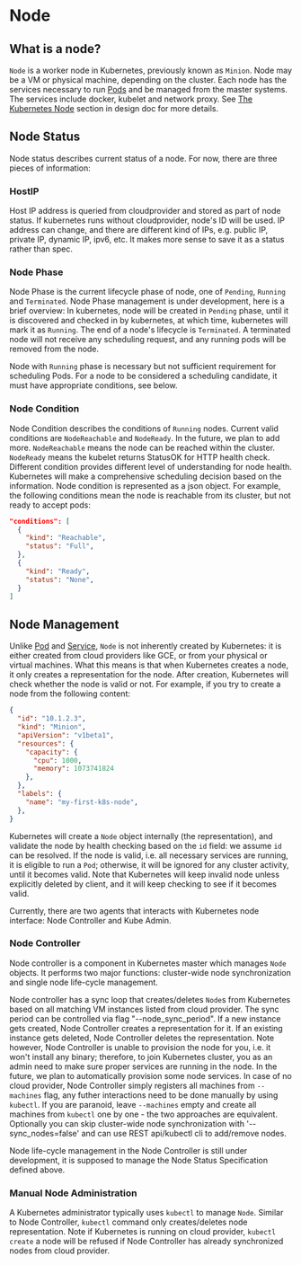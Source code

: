 # Node

## What is a node?

`Node` is a worker node in Kubernetes, previously known as `Minion`. Node
may be a VM or physical machine, depending on the cluster. Each node has
the services necessary to run [Pods](pods.md) and be managed from the master
systems. The services include docker, kubelet and network proxy. See
[The Kubernetes Node](../DESIGN.md#the-kubernetes-node) section in design
doc for more details.

## Node Status

Node status describes current status of a node. For now, there are three
pieces of information:

### HostIP

Host IP address is queried from cloudprovider and stored as part of node
status. If kubernetes runs without cloudprovider, node's ID will be used.
IP address can change, and there are different kind of IPs, e.g. public
IP, private IP, dynamic IP, ipv6, etc. It makes more sense to save it as
a status rather than spec.

### Node Phase

Node Phase is the current lifecycle phase of node, one of `Pending`,
`Running` and `Terminated`. Node Phase management is under development,
here is a brief overview: In kubernetes, node will be created in `Pending`
phase, until it is discovered and checked in by kubernetes, at which time,
kubernetes will mark it as `Running`. The end of a node's lifecycle is
`Terminated`. A terminated node will not receive any scheduling request,
and any running pods will be removed from the node.

Node with `Running` phase is necessary but not sufficient requirement for
scheduling Pods. For a node to be considered a scheduling candidate, it
must have appropriate conditions, see below.

### Node Condition
Node Condition describes the conditions of `Running` nodes. Current valid
conditions are `NodeReachable` and `NodeReady`. In the future, we plan to
add more. `NodeReachable` means the node can be reached within the cluster.
`NodeReady` means the kubelet returns StatusOK for HTTP health check. Different
condition provides different level of understanding for node health. Kubernetes
will make a comprehensive scheduling decision based on the information. Node
condition is represented as a json object. For example, the following conditions
mean the node is reachable from its cluster, but not ready to accept pods:
```json
"conditions": [
  {
    "kind": "Reachable",
    "status": "Full",
  },
  {
    "kind": "Ready",
    "status": "None",
  }
]
```

## Node Management

Unlike [Pod](pods.md) and [Service](services.md), `Node` is not inherently
created by Kubernetes: it is either created from cloud providers like GCE,
or from your physical or virtual machines. What this means is that when
Kubernetes creates a node, it only creates a representation for the node.
After creation, Kubernetes will check whether the node is valid or not.
For example, if you try to create a node from the following content:
```json
{
  "id": "10.1.2.3",
  "kind": "Minion",
  "apiVersion": "v1beta1",
  "resources": {
    "capacity": {
      "cpu": 1000,
      "memory": 1073741824
    },
  },
  "labels": {
    "name": "my-first-k8s-node",
  },
}
```

Kubernetes will create a `Node` object internally (the representation), and
validate the node by health checking based on the `id` field: we assume `id`
can be resolved. If the node is valid, i.e. all necessary services are running,
it is eligible to run a `Pod`; otherwise, it will be ignored for any cluster
activity, until it becomes valid. Note that Kubernetes will keep invalid node
unless explicitly deleted by client, and it will keep checking to see if it
becomes valid.

Currently, there are two agents that interacts with Kubernetes node interface:
Node Controller and Kube Admin.

### Node Controller

Node controller is a component in Kubernetes master which manages `Node`
objects. It performs two major functions: cluster-wide node synchronization
and single node life-cycle management.

Node controller has a sync loop that creates/deletes `Node`s from Kubernetes
based on all matching VM instances listed from cloud provider. The sync period
can be controlled via flag "--node_sync_period". If a new instance
gets created, Node Controller creates a representation for it. If an existing
instance gets deleted, Node Controller deletes the representation. Note however,
Node Controller is unable to provision the node for you, i.e. it won't install
any binary; therefore, to
join Kubernetes cluster, you as an admin need to make sure proper services are
running in the node. In the future, we plan to automatically provision some node
services. In case of no cloud provider, Node Controller simply registers all
machines from `--machines` flag, any futher interactions need to be done manually
by using `kubectl`. If you are paranoid, leave `--machines` empty and create all
machines from `kubectl` one by one - the two approaches are equivalent.
Optionally you can skip cluster-wide node synchronization with
'--sync_nodes=false' and can use REST api/kubectl cli to add/remove nodes.

Node life-cycle management in the Node Controller is still under development, it
is supposed to manage the Node Status Specification defined above.

### Manual Node Administration

A Kubernetes administrator typically uses `kubectl` to manage `Node`. Similar
to Node Controller, `kubectl` command only creates/deletes node representation.
Note if Kubernetes is running on cloud provider, `kubectl create` a node will
be refused if Node Controller has already synchronized nodes from cloud provider.
